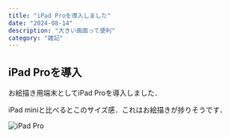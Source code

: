```yaml
---
title: "iPad Proを導入しました"
date: "2024-08-14"
description: "大きい画面って便利"
category: "雑記"
---
```


## iPad Proを導入

お絵描き用端末としてiPad Proを導入しました．

iPad miniと比べるとこのサイズ感．これはお絵描きが捗りそうです．

![iPad Pro](/img/blog/posts/20240814/IMG_2060.webp)